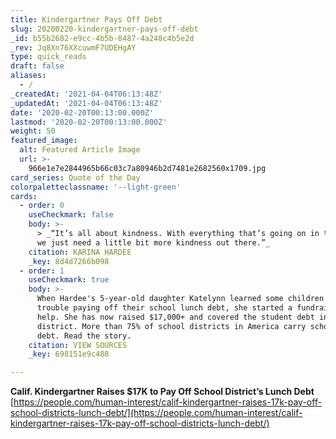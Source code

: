 ```yaml
---
title: Kindergartner Pays Off Debt
slug: 20200220-kindergartner-pays-off-debt
_id: b55b2682-e9cc-4b5b-8487-4a248c4b5e2d
_rev: Jq8Xn76XXcuwmF7UDEHgAY
type: quick_reads
draft: false
aliases:
  - /
_createdAt: '2021-04-04T06:13:48Z'
_updatedAt: '2021-04-04T06:13:48Z'
date: '2020-02-20T00:13:00.000Z'
lastmod: '2020-02-20T00:13:00.000Z'
weight: 50
featured_image:
  alt: Featured Article Image
  url: >-
    966e1e7e2844965b66c03c7a80946b2d7481e2682560x1709.jpg
card_series: Quote of the Day
colorpaletteclassname: '--light-green'
cards:
  - order: 0
    useCheckmark: false
    body: >-
      > _“It’s all about kindness. With everything that’s going on in the world,
      we just need a little bit more kindness out there.”_
    citation: KARINA HARDEE
    _key: 8d4d7266b098
  - order: 1
    useCheckmark: true
    body: >-
      When Hardee's 5-year-old daughter Katelynn learned some children had
      trouble paying off their school lunch debt, she started a fundraiser to
      help. She has now raised $17,000+ and covered the student debt in her
      district. More than 75% of school districts in America carry school lunch
      debt. Read the story.
    citation: VIEW SOURCES
    _key: 698151e9c488

---
```

**Calif. Kindergartner Raises $17K to Pay Off School District’s Lunch Debt**  
[https://people.com/human-interest/calif-kindergartner-raises-17k-pay-off-school-districts-lunch-debt/](https://people.com/human-interest/calif-kindergartner-raises-17k-pay-off-school-districts-lunch-debt/)